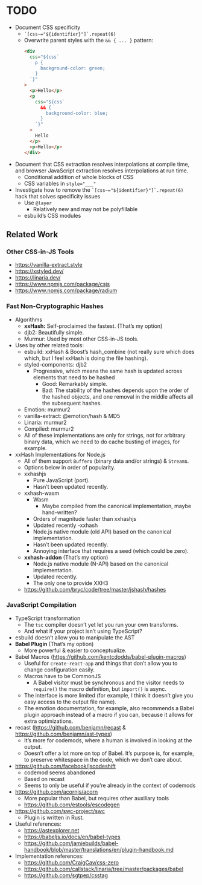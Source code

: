 # TODO

- Document CSS specificity
  - `` `[css~="${identifier}"]`.repeat(6) ``
  - Overwrite parent styles with the `&& { ... }` pattern:
    ```html
    <div
      css="${css`
        p {
          background-color: green;
        }
      `}"
    >
      <p>Hello</p>
      <p
        css="${css`
          && {
            background-color: blue;
          }
        `}"
      >
        Hello
      </p>
      <p>Hello</p>
    </div>
    ```
- Document that CSS extraction resolves interpolations at compile time, and browser JavaScript extraction resolves interpolations at run time.
  - Conditional addition of whole blocks of CSS
  - CSS variables in `style="___"`
- Investigate how to remove the `` `[css~="${identifier}"]`.repeat(6) `` hack that solves specificity issues
  - Use `@layer`
    - Relatively new and may not be polyfillable
  - esbuild’s CSS modules

## Related Work

### Other CSS-in-JS Tools

- https://vanilla-extract.style
- https://xstyled.dev/
- https://linaria.dev/
- https://www.npmjs.com/package/csjs
- https://www.npmjs.com/package/radium

### Fast Non-Cryptographic Hashes

- Algorithms
  - **xxHash:** Self-proclaimed the fastest. (That’s my option)
  - djb2: Beautifully simple.
  - Murmur: Used by most other CSS-in-JS tools.
- Uses by other related tools:
  - esbuild: xxHash & Boost’s hash_combine (not really sure which does which, but I feel xxHash is doing the file hashing).
  - styled-components: djb2
    - Progressive, which means the same hash is updated across elements that need to be hashed
      - Good: Remarkably simple.
      - Bad: The stability of the hashes depends upon the order of the hashed objects, and one removal in the middle affects all the subsequent hashes.
  - Emotion: murmur2
  - vanilla-extract: @emotion/hash & MD5
  - Linaria: murmur2
  - Compiled: murmur2
  - All of these implementations are only for strings, not for arbitrary binary data, which we need to do cache busting of images, for example.
- xxHash Implementations for Node.js
  - All of them support `Buffer`s (binary data and/or strings) & `Stream`s.
  - Options below in order of popularity.
  - xxhashjs
    - Pure JavaScript (port).
    - Hasn’t been updated recently.
  - xxhash-wasm
    - Wasm
      - Maybe compiled from the canonical implementation, maybe hand-written?
    - Orders of magnitude faster than xxhashjs
    - Updated recently
      -xxhash
    - Node.js native module (old API) based on the canonical implementation.
    - Hasn’t been updated recently.
    - Annoying interface that requires a seed (which could be zero).
  - **xxhash-addon** (That’s my option)
    - Node.js native module (N-API) based on the canonical implementation.
    - Updated recently.
    - The only one to provide XXH3
  - https://github.com/bryc/code/tree/master/jshash/hashes

### JavaScript Compilation

- TypeScript transformation
  - The `tsc` compiler doesn’t yet let you run your own transforms.
  - And what if your project isn’t using TypeScript?
- esbuild doesn’t allow you to manipulate the AST
- **Babel Plugin** (That’s my option)
  - More powerful & easier to conceptualize.
- Babel Macros (https://github.com/kentcdodds/babel-plugin-macros)
  - Useful for `create-react-app` and things that don’t allow you to change configuration easily.
  - Macros have to be CommonJS
    - A Babel visitor must be synchronous and the visitor needs to `require()` the macro definition, but `import()` is async.
  - The interface is more limited (for example, I think it doesn’t give you easy access to the output file name).
  - The emotion documentation, for example, also recommends a Babel plugin approach instead of a macro if you can, because it allows for extra optimizations.
- recast (https://github.com/benjamn/recast & https://github.com/benjamn/ast-types)
  - It’s more for codemods, where a human is involved in looking at the output.
  - Doesn’t offer a lot more on top of Babel. It’s purpose is, for example, to preserve whitespace in the code, which we don’t care about.
- https://github.com/facebook/jscodeshift
  - codemod seems abandoned
  - Based on recast
  - Seems to only be useful if you’re already in the context of codemods
- https://github.com/acornjs/acorn
  - More popular than Babel, but requires other auxiliary tools
  - https://github.com/estools/escodegen
- https://github.com/swc-project/swc
  - Plugin is written in Rust.
- Useful references:
  - https://astexplorer.net
  - https://babeljs.io/docs/en/babel-types
  - https://github.com/jamiebuilds/babel-handbook/blob/master/translations/en/plugin-handbook.md
- Implementation references:
  - https://github.com/CraigCav/css-zero
  - https://github.com/callstack/linaria/tree/master/packages/babel
  - https://github.com/sgtpep/csstag
